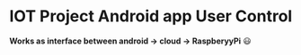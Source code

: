 # IOT Project Android app User Control
   
<b>Works as interface between android -> cloud -> RaspberyyPi</b> 😃
